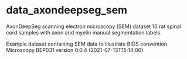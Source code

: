 # data_axondeepseg_sem
AxonDeepSeg scanning electron microscopy (SEM) dataset
10 rat spinal cord samples with axon and myelin manual segmentation labels.

Example dataset containing SEM data to illustrate BIDS convention.
Microscopy BEP031 version 0.0.4 (2021-07-13T15:14:00)
